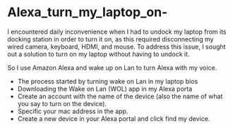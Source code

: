 # Alexa_turn_my_laptop_on-

I encountered daily inconvenience when I had to undock my laptop from its docking station in order to turn it on, as this required disconnecting my wired camera, keyboard, HDMI, and mouse. To address this issue, I sought out a solution to turn on my laptop without having to undock it.
 
So I use Amazon Alexa and wake up on Lan to turn Alexa with my voice.

- The process started  by turning wake on Lan in my laptop bios 
- Downloading the Wake on Lan (WOL) app in my Alexa porta 
- Create an account with the name of the device (also the name of what you say to turn on the device).
- Specific your mac address in the app.
- Create a new device in your Alexa portal and click find my device.
